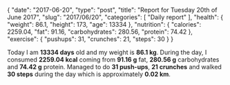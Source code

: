 {
    "date": "2017-06-20",
    "type": "post",
    "title": "Report for Tuesday 20th of June 2017",
    "slug": "2017\/06\/20",
    "categories": [
        "Daily report"
    ],
    "health": {
        "weight": 86.1,
        "height": 173,
        "age": 13334
    },
    "nutrition": {
        "calories": 2259.04,
        "fat": 91.16,
        "carbohydrates": 280.56,
        "protein": 74.42
    },
    "exercise": {
        "pushups": 31,
        "crunches": 21,
        "steps": 30
    }
}

Today I am <strong>13334 days</strong> old and my weight is <strong>86.1 kg</strong>. During the day, I consumed <strong>2259.04 kcal</strong> coming from <strong>91.16 g</strong> fat, <strong>280.56 g</strong> carbohydrates and <strong>74.42 g</strong> protein. Managed to do <strong>31 push-ups</strong>, <strong>21 crunches</strong> and walked <strong>30 steps</strong> during the day which is approximately <strong>0.02 km</strong>.